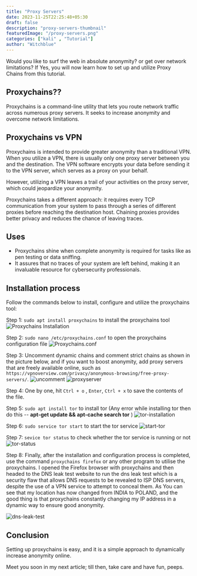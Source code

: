 ```yaml
---
title: "Proxy Servers"
date: 2023-11-25T22:25:48+05:30
draft: false
description: "proxy-servers-thumbnail"
featuredImage: "/proxy-servers.png"
categories: ["kali" , "Tutorial"]
author: "Witchblue"
---
```

Would you like to surf the web in absolute anonymity? or get over network limitations? If Yes, you will now learn how to set up and utilize Proxy Chains from this tutorial.
<!--more-->

## Proxychains??

Proxychains is a command-line utility that lets you route network traffic across numerous proxy servers. It seeks to increase anonymity and overcome network limitations.

## Proxychains vs VPN

Proxychains is intended to provide greater anonymity than a traditional VPN.
When you utilize a VPN, there is usually only one proxy server between you and the destination. The VPN software encrypts your data before sending it to the VPN server, which serves as a proxy on your behalf.

However, utilizing a VPN leaves a trail of your activities on the proxy server, which could jeopardize your anonymity.

Proxychains takes a different approach: it requires every TCP communication from your system to pass through a series of different proxies before reaching the destination host.
Chaining proxies provides better privacy and reduces the chance of leaving traces.

## Uses

- Proxychains shine when complete anonymity is required for tasks like as pen testing or data sniffing.
- It assures that no traces of your system are left behind, making it an invaluable resource for cybersecurity professionals.

## Installation process
Follow the commands below to install, configure and utilize the proxychains tool:
    
 Step 1: `sudo apt install proxychains` to install the proxychains tool
    ![Proxychains Installation ](/proxychains-install.png "Proxychains Installation")
    
 Step 2: `sudo nano /etc/proxychains.conf` to open the proxychains configuration file
    ![Proxychains.conf ](/proxychains.conf.png "/etc/proxychains.conf file")

 Step 3: Uncomment dynamic chains and comment strict chains as shown in the picture below, and if you want to boost anonymity, add proxy servers that are freely available online, such as `https://vpnoverview.com/privacy/anonymous-browsing/free-proxy-servers/`.
    ![uncomment ](/uncomment.png "Changes in file contents")
    ![proxyserver ](/proxyserver.png "In the bottom of the same file, you can add proxy servers")

 Step 4: One by one, hit `Ctrl + o` , `Enter`, `Ctrl + x` to save the contents of the file.     

 Step 5: `sudo apt install tor` to install tor (Any error while installing tor then do this -- **apt-get update && apt-cache search tor** ) 
 ![tor-installation](/tor-installation.png "Installing tor")

 Step 6: `sudo service tor start` to start the tor service
 ![start-tor](/start-tor.png "Starting the tor service")

 Step 7: `sevice tor status` to check whether the tor service is running or not
 ![tor-status](/tor-status.png "Checking tor status")

 Step 8: Finally, after the installation and configuration process is completed, use the command `proxychains firefox` or any other program to utilise the proxychains. I opened the Firefox browser with proxychains and then headed to the DNS leak test website to run the dns leak test which is a security flaw that allows DNS requests to be revealed to ISP DNS servers, despite the use of a VPN service to attempt to conceal them. As You can see that my location has now changed from INDIA to POLAND, and the good thing is that proxychains constantly changing my IP address in a dynamic way to ensure good anonymity.

 ![dns-leak-test](/dns-leak-test.png "dns-leak-test")

## Conclusion
Setting up proxychains is easy, and it is a simple approach to dynamically increase anonymity online.

Meet you soon in my next article; till then, take care and have fun, peeps.






